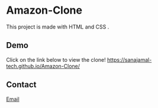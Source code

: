 # Amazon-Clone
This project is made with HTML and CSS .

## Demo 
Click on the link below to view the clone!
https://sanajamal-tech.github.io/Amazon-Clone/

## Contact
[Email](mailto:sanajamal869@gmail.com)
